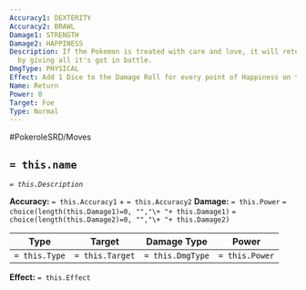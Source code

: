 ```yaml
---
Accuracy1: DEXTERITY
Accuracy2: BRAWL
Damage1: STRENGTH
Damage2: HAPPINESS
Description: If the Pokemon is treated with care and love, it will return that affection
  by giving all it's got in battle.
DmgType: PHYSICAL
Effect: Add 1 Dice to the Damage Roll for every point of Happiness on the User.
Name: Return
Power: 0
Target: Foe
Type: Normal
---
```


#PokeroleSRD/Moves

## `= this.name` 
*`= this.Description`*

**Accuracy:** `= this.Accuracy1` + `= this.Accuracy2`
**Damage:** `= this.Power` `= choice(length(this.Damage1)=0, "","\+ "+ this.Damage1)` `= choice(length(this.Damage2)=0, "","\+ "+ this.Damage2)`

| Type          | Target          | Damage Type          | Power          |
| ------------- | --------------- | ---------------- | -------------- |
| `= this.Type` | `= this.Target` | `= this.DmgType` | `= this.Power` | 

**Effect:** `= this.Effect`